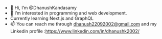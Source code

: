 - 👋 Hi, I’m @DhanushKandasamy
- 👀 I’m interested in programming and web development.
- Currently learning Next.js and GraphQL
- 📫 You can reach me through dhanush22092002@gmail.com and my Linkedin profile :https://www.linkedin.com/in/dhanushk2002/




<!---
Dhanushvinayagar/Dhanushvinayagar is a ✨ special ✨ repository because its `README.md` (this file) appears on your GitHub profile.
You can click the Preview link to take a look at your changes.
--->
